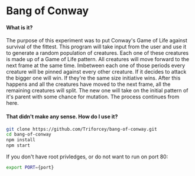 # Bang of Conway
#### What is it?
The purpose of this experiment was to put Conway's Game of Life against survival of the fittest. This program will take input from the user and use it to generate a random population of creatures. Each one of these creatures is made up of a Game of Life pattern. All creatures will move forward to the next frame at the same time. Imbetween each one of those periods every creature will be pinned against every other creature. If it decides to attack the bigger one will win. If they're the same size initiative wins. After this happens and all the creatures have moved to the next frame, all the remaining creatures will split. The new one will take on the initial pattern of it's parent with some chance for mutation. The process continues from here.
#### That didn't make any sense. How do I use it?
~~~~bash
git clone https://github.com/Triforcey/bang-of-conway.git
cd bang-of-conway
npm install
npm start
~~~~
If you don't have root privledges, or do not want to run on port 80:
~~~~bash
export PORT={port}
~~~~
